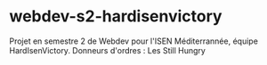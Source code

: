 # webdev-s2-hardisenvictory
Projet en semestre 2 de Webdev pour l'ISEN Méditerrannée, équipe HardIsenVictory. Donneurs d'ordres : Les Still Hungry

